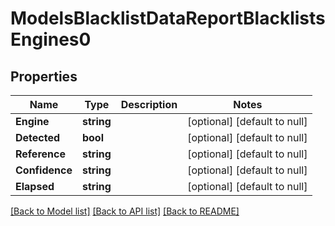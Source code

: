 # ModelsBlacklistDataReportBlacklistsEngines0

## Properties
Name | Type | Description | Notes
------------ | ------------- | ------------- | -------------
**Engine** | **string** |  | [optional] [default to null]
**Detected** | **bool** |  | [optional] [default to null]
**Reference** | **string** |  | [optional] [default to null]
**Confidence** | **string** |  | [optional] [default to null]
**Elapsed** | **string** |  | [optional] [default to null]

[[Back to Model list]](../README.md#documentation-for-models) [[Back to API list]](../README.md#documentation-for-api-endpoints) [[Back to README]](../README.md)



